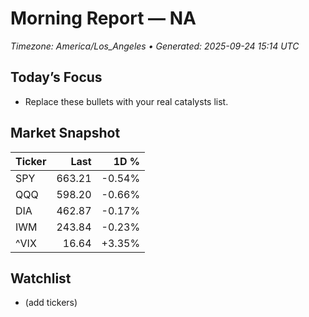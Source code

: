 # Morning Report — NA
_Timezone: America/Los_Angeles • Generated: 2025-09-24 15:14 UTC_

## Today’s Focus
- Replace these bullets with your real catalysts list.

## Market Snapshot
| Ticker | Last | 1D % |
|---|---:|---:|
| SPY | 663.21 | -0.54% |
| QQQ | 598.20 | -0.66% |
| DIA | 462.87 | -0.17% |
| IWM | 243.84 | -0.23% |
| ^VIX | 16.64 | +3.35% |

## Watchlist
- (add tickers)
